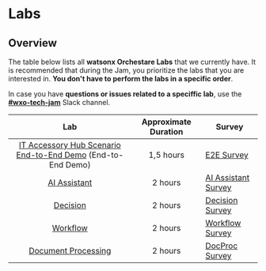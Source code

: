 # Labs

## Overview

The table below lists all **watsonx Orchestare Labs** that we currently have. It is recommended that during the Jam, you prioritize the labs that you are interested in. **You don't have to perform the labs in a specific order**.

In case you have **questions or issues related to a speciffic lab**, use the **[#wxo-tech-jam](https://ibm.enterprise.slack.com/archives/C08K4TKFHEE)** Slack channel.

| Lab                                                   | Approximate Duration |  Survey |
| :-----------------------------------------------------------: | :------------------: | ------------- |
| [IT Accessory Hub Scenario End-to-End Demo](https://github.com/IBM/wxo-labs/tree/main/IT%20Accessory%20Hub%20Scenario%20End-to-End%20Demo) (End-to-End Demo) |      1,5 hours        |[E2E Survey](ibm.biz/wxo-tech-jam-e2e-survey) |
| [AI Assistant](https://github.com/IBM/wxo-labs/tree/main/AI%20Assistant)  |      2 hours        |[AI Assistant Survey](ibm.biz/wxo-tech-jam-assistant-survey) |
| [Decision](https://github.com/IBM/wxo-labs/tree/main/Decision)  |      2 hours        |[Decision Survey](ibm.biz/wxo-tech-jam-decision-survey) |
| [Workflow](https://github.com/IBM/wxo-labs/tree/main/Workflow)  |      2 hours        |[Workflow Survey](ibm.biz/wxo-tech-jam-workflow-survey) |
| [Document Processing](https://github.com/IBM/wxo-labs/tree/main/Document%20Processing)  |      2 hours        |[DocProc Survey](ibm.biz/wxo-tech-jam-docproc-survey) |
